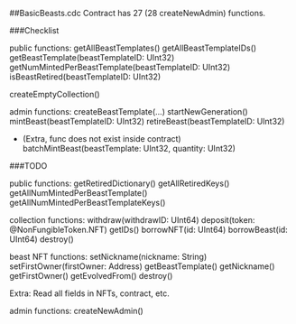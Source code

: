 ##BasicBeasts.cdc
Contract has 27 (28 createNewAdmin) functions.

###Checklist

public functions:
getAllBeastTemplates()
getAllBeastTemplateIDs()
getBeastTemplate(beastTemplateID: UInt32)
getNumMintedPerBeastTemplate(beastTemplateID: UInt32)
isBeastRetired(beastTemplateID: UInt32)

createEmptyCollection()

admin functions:
createBeastTemplate(...)
startNewGeneration()
mintBeast(beastTemplateID: UInt32)
retireBeast(beastTemplateID: UInt32)

- (Extra, func does not exist inside contract) batchMintBeast(beastTemplate: UInt32, quantity: UInt32)

###TODO

public functions:
getRetiredDictionary()
getAllRetiredKeys()
getAllNumMintedPerBeastTemplate()
getAllNumMintedPerBeastTemplateKeys()

collection functions:
withdraw(withdrawID: UInt64)
deposit(token: @NonFungibleToken.NFT)
getIDs()
borrowNFT(id: UInt64)
borrowBeast(id: UInt64)
destroy()

beast NFT functions:
setNickname(nickname: String)
setFirstOwner(firstOwner: Address)
getBeastTemplate()
getNickname()
getFirstOwner()
getEvolvedFrom()
destroy()

Extra:
Read all fields in NFTs, contract, etc.

admin functions:
createNewAdmin()

